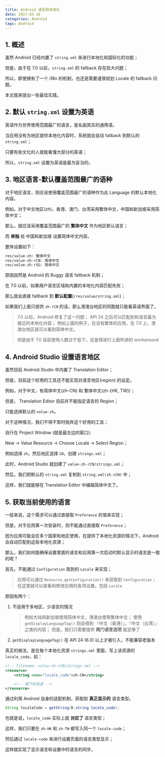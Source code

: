 ```yaml
---
title: Android 语言和本地化
date: 2017-03-16
categories: Android
tags: Android
---
```


## 1. 概述

虽然 Android 已经内置了 `string.xml` 来进行本地化和国际化的功能；

但是，由于在 7.0 以前，`string.xml` 的 fallback 存在较大问题；

所以，即使拥有了一个 i18n 的机制，也还是需要谨慎规划 Locale 的 fallback 问题。

本文就来提出一些最佳实践。


<!-- more -->

## 2. 默认 `string.xml` 设置为英语

英语作为世界使用范围最广的语言，是名副其实的通用语。

当应用没有为地区提供本地化内容时，系统就会自动 fallback 到默认的 `string.xml`；

只要有些文化的人就能看懂大部分的英语；

所以，`string.xml` 设置为英语是最为妥当的。

## 3. 地区语言-默认覆盖范围最广的语种

对于地区语言，则应该使用覆盖范围最广的语种作为此 Language 的默认本地化内容。

例如，对于中文地区(zh)，香港、澳门、台湾采用繁体中文，中国和新加坡采用简体中文；

那么，就应该采用覆盖范围最广的 **繁体中文** 作为地区默认语言；

而 **单独** 给 中国和新加坡 设置简体中文内容。

整体设置如下：

```bash
res/value-zh: 繁体中文
res/value-zh-rCN: 简体中文
res/value-zh-rSG: 简体中文
```

原因自然是 Android 的 Buggy 语言 fallback 机制；

在 7.0 以前，如果用户语言区域和内置的本地化内容匹配失败；

那么就会直接 fallback 到 **默认配置**(`/res/value/string.xml`)；

如果我们上面只提供 `zh-rCN` 的话，那么港澳台地区的同胞就只能看英语界面了。

> 7.0 以后，Android 修复了这一问题；
> API 24 之后可以匹配到和语言最为接近的本地化内容；
> 例如上面的例子，在没有繁体的应用，在 7.0 上，港澳台地区就可以看到简体中文。
>
> 但是由于 7.0 目前使用人数过于低下，还是得进行上面所讲的 workaround

## 4. Android Studio 设置语言地区

虽然目前 Android Studio 中内置了 Translation Editor；

但是，目前这个好用的工具还不能实现对语言地区(region) 的设定。

例如，对于中文，有简体中文(zh-CN) 和 繁体中文(zh-{HK, TW})；

但是， Translation Editor 目前并不能指定语言的 Region；

只能选择默认的 `value-zh`。

对于这种情况，我们不得不暂时抛弃这个好用的工具；

自行在 Project Window (就是最左边的窗口):

New -> Value Resource -> Choose Locale -> Select Region；

例如选择 `zh`，然后地区选择 `CN`，创建 `strings.xml`；

此时，Android Studio 就创建了 `value-zh-rCN/strings.xml`；

然后，我们把默认的 `string.xml` 复制到 `string.xml(zh-rCN)`  中；

这样，我们就能够在 Translation Editor 中编辑简体中文了。


<!-- more -->

## 5. 获取当前使用的语言

一般来说，这个需求可以通过直接取 `Preference` 的值来实现；

但是，对于应用第一次安装时，则不能通过直接取 `Preference`；

因为应用可能会在多个国家和地区使用，在提供了本地化资源的情况下，Android 会自动匹配到这些本地化资源；

那么，我们如何能确保设置里面的语言和应用第一次启动时默认显示的语言是一致的呢？

首先，不能通过 `Configuration` 取到的 `Locale`  来实现；

> 应用可以通过 `Resource.getConfiguration()` 来获取到 `Configuration`；
> 在这里就可以查看和修改应用的各项设置，包括 `Locale`

原因有两个：

1. 不适用于多地区，少语言的情况

    > 例如大陆和新加坡使用简体中文，港澳台使用繁体中文；
    > 使用 `getDisplayLanguageTag()` 则会得到 『中文（香港）』、『中文（台湾）』之类的内容；
    > 但是，我们只需要提供 **两门语言选项** 就足够了

2. `getDisplayLanguageTag()` 在 API 24 (6.0) 以上才被引入，不能兼容老版本

真正的做法，是在每个本地化资源 `strings.xml` 里面，写上该资源的 `locale_code`，如：

```xml
<!-- filename: value-zh-rCN/strings.xml -->
<resource>
    <string name="locale_code">zh-CN</string>

    <!-- 剩下的资源 -->
</resource>
```

通过利用 Android 自身的适配机制，获取到 **真正显示的** 语言类型。

```java
String localeCode = getString(R.string.locale_code);
```

也就是说，`locale_code` 实际上就 **对应了** 语言类型；

这样，我们只要在 `zh-HK` 和 `zh-TW` 都写入同一个 `locale-code`；

然后通过 `locale-code` 来进行设置页面的语言类型显示；

这样就实现了显示语言和设置中的语言的同步。
